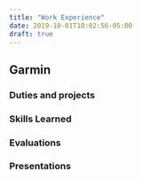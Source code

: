 ```yaml
---
title: "Work Experience"
date: 2019-10-01T10:02:56-05:00
draft: true
---
```


## Garmin

### Duties and projects

### Skills Learned

### Evaluations

### Presentations
